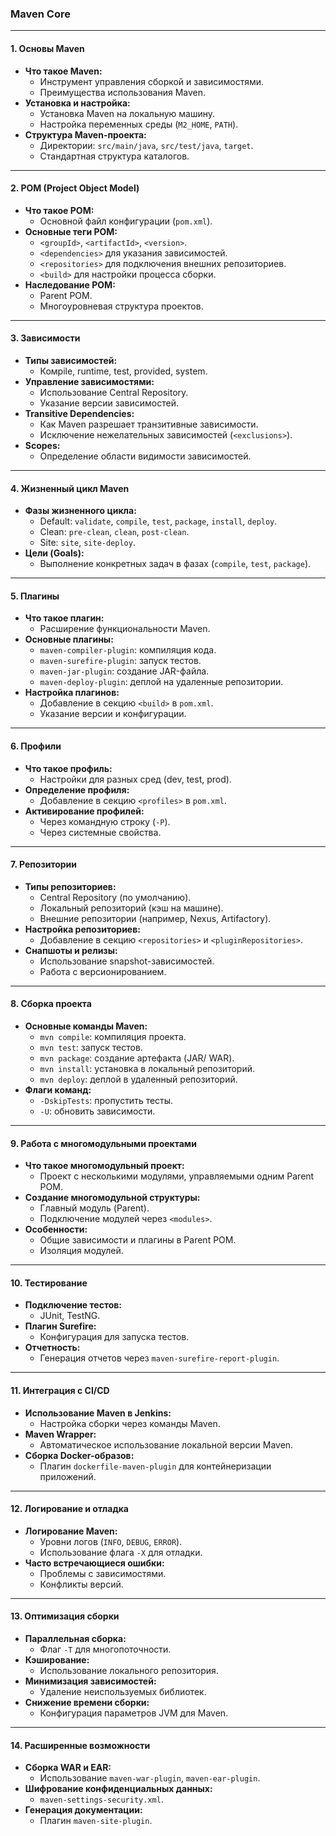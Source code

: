 ### **Maven Core**

---

#### 1. **Основы Maven**
- **Что такое Maven:**  
  - Инструмент управления сборкой и зависимостями.  
  - Преимущества использования Maven.  
- **Установка и настройка:**  
  - Установка Maven на локальную машину.  
  - Настройка переменных среды (`M2_HOME`, `PATH`).  
- **Структура Maven-проекта:**  
  - Директории: `src/main/java`, `src/test/java`, `target`.  
  - Стандартная структура каталогов.  

---

#### 2. **POM (Project Object Model)**
- **Что такое POM:**  
  - Основной файл конфигурации (`pom.xml`).  
- **Основные теги POM:**  
  - `<groupId>`, `<artifactId>`, `<version>`.  
  - `<dependencies>` для указания зависимостей.  
  - `<repositories>` для подключения внешних репозиториев.  
  - `<build>` для настройки процесса сборки.  
- **Наследование POM:**  
  - Parent POM.  
  - Многоуровневая структура проектов.  

---

#### 3. **Зависимости**
- **Типы зависимостей:**  
  - Комpile, runtime, test, provided, system.  
- **Управление зависимостями:**  
  - Использование Central Repository.  
  - Указание версии зависимостей.  
- **Transitive Dependencies:**  
  - Как Maven разрешает транзитивные зависимости.  
  - Исключение нежелательных зависимостей (`<exclusions>`).  
- **Scopes:**  
  - Определение области видимости зависимостей.  

---

#### 4. **Жизненный цикл Maven**
- **Фазы жизненного цикла:**  
  - Default: `validate`, `compile`, `test`, `package`, `install`, `deploy`.  
  - Clean: `pre-clean`, `clean`, `post-clean`.  
  - Site: `site`, `site-deploy`.  
- **Цели (Goals):**  
  - Выполнение конкретных задач в фазах (`compile`, `test`, `package`).  

---

#### 5. **Плагины**
- **Что такое плагин:**  
  - Расширение функциональности Maven.  
- **Основные плагины:**  
  - `maven-compiler-plugin`: компиляция кода.  
  - `maven-surefire-plugin`: запуск тестов.  
  - `maven-jar-plugin`: создание JAR-файла.  
  - `maven-deploy-plugin`: деплой на удаленные репозитории.  
- **Настройка плагинов:**  
  - Добавление в секцию `<build>` в `pom.xml`.  
  - Указание версии и конфигурации.  

---

#### 6. **Профили**
- **Что такое профиль:**  
  - Настройки для разных сред (dev, test, prod).  
- **Определение профиля:**  
  - Добавление в секцию `<profiles>` в `pom.xml`.  
- **Активирование профилей:**  
  - Через командную строку (`-P`).  
  - Через системные свойства.  

---

#### 7. **Репозитории**
- **Типы репозиториев:**  
  - Central Repository (по умолчанию).  
  - Локальный репозиторий (кэш на машине).  
  - Внешние репозитории (например, Nexus, Artifactory).  
- **Настройка репозиториев:**  
  - Добавление в секцию `<repositories>` и `<pluginRepositories>`.  
- **Снапшоты и релизы:**  
  - Использование snapshot-зависимостей.  
  - Работа с версионированием.  

---

#### 8. **Сборка проекта**
- **Основные команды Maven:**  
  - `mvn compile`: компиляция проекта.  
  - `mvn test`: запуск тестов.  
  - `mvn package`: создание артефакта (JAR/ WAR).  
  - `mvn install`: установка в локальный репозиторий.  
  - `mvn deploy`: деплой в удаленный репозиторий.  
- **Флаги команд:**  
  - `-DskipTests`: пропустить тесты.  
  - `-U`: обновить зависимости.  

---

#### 9. **Работа с многомодульными проектами**
- **Что такое многомодульный проект:**  
  - Проект с несколькими модулями, управляемыми одним Parent POM.  
- **Создание многомодульной структуры:**  
  - Главный модуль (Parent).  
  - Подключение модулей через `<modules>`.  
- **Особенности:**  
  - Общие зависимости и плагины в Parent POM.  
  - Изоляция модулей.  

---

#### 10. **Тестирование**
- **Подключение тестов:**  
  - JUnit, TestNG.  
- **Плагин Surefire:**  
  - Конфигурация для запуска тестов.  
- **Отчетность:**  
  - Генерация отчетов через `maven-surefire-report-plugin`.  

---

#### 11. **Интеграция с CI/CD**
- **Использование Maven в Jenkins:**  
  - Настройка сборки через команды Maven.  
- **Maven Wrapper:**  
  - Автоматическое использование локальной версии Maven.  
- **Сборка Docker-образов:**  
  - Плагин `dockerfile-maven-plugin` для контейнеризации приложений.  

---

#### 12. **Логирование и отладка**
- **Логирование Maven:**  
  - Уровни логов (`INFO`, `DEBUG`, `ERROR`).  
  - Использование флага `-X` для отладки.  
- **Часто встречающиеся ошибки:**  
  - Проблемы с зависимостями.  
  - Конфликты версий.  

---

#### 13. **Оптимизация сборки**
- **Параллельная сборка:**  
  - Флаг `-T` для многопоточности.  
- **Кэширование:**  
  - Использование локального репозитория.  
- **Минимизация зависимостей:**  
  - Удаление неиспользуемых библиотек.  
- **Снижение времени сборки:**  
  - Конфигурация параметров JVM для Maven.  

---

#### 14. **Расширенные возможности**
- **Сборка WAR и EAR:**  
  - Использование `maven-war-plugin`, `maven-ear-plugin`.  
- **Шифрование конфиденциальных данных:**  
  - `maven-settings-security.xml`.  
- **Генерация документации:**  
  - Плагин `maven-site-plugin`.  
